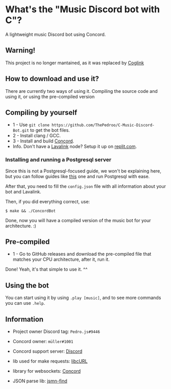 # What's the "Music Discord bot with C"?

A lightweight music Discord bot using Concord.

## Warning!

This project is no longer mantained, as it was replaced by [Coglink](https://github.com/PerformanC/Coglink) 

## How to download and use it?

There are currently two ways of using it. Compiling the source code and using it, or using the pre-compiled version

## Compiling by yourself

* 1 - Use `git clone https://github.com/ThePedroo/C-Music-Discord-Bot.git` to get the bot files.
* 2 - Install clang / GCC.
* 3 - Install and build [Concord](https://github.com/Cogmasters/concord).
* Info. Don't have a [Lavalink](https://github.com/freyacodes/Lavalink) node? Setup it up on [replit.com](https://replit.com/).

### Installing and running a Postgresql server

Since this is not a Postgresql-focused guide, we won't be explaining here, but you can follow guides like [this](https://www.cherryservers.com/blog/how-to-install-and-setup-postgresql-server-on-ubuntu-20-04) one and run Postgresql with ease.

After that, you need to fill the `config.json` file with all information about your bot and Lavalink.

Then, if you did everything correct, use:

```console
$ make && ./ConcordBot
```

Done, now you will have a compiled version of the music bot for your architecture. :)

## Pre-compiled

* 1 - Go to GitHub releases and download the pre-compiled file that matches your CPU architecture, after it, run it.

Done! Yeah, it's that simple to use it. ^^

## Using the bot

You can start using it by using `.play [music]`, and to see more commands you can use `.help`.
  
## Information

* Project owner Discord tag: `Pedro.js#9446`

* Concord owner: `müller#1001`

* Concord support server: [Discord](https://discord.gg/YcaK3puy49)

* lib used for make requests: [libcURL](https://curl.se/libcurl/c)

* library for websockets: [Concord](https://github.com/Cogmasters/concord)

* JSON parse lib: [jsmn-find](https://github.com/lcsmuller/jsmn-find)

